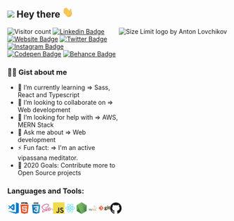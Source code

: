 ## <img src="https://user-images.githubusercontent.com/6918020/98543782-fa15ed80-22b8-11eb-8930-02afff68bb8a.gif" width="70" /> Hey there <img src="https://raw.githubusercontent.com/ABSphreak/ABSphreak/master/gifs/Hi.gif" width="25px" height="25"/>

<!--img src="https://user-images.githubusercontent.com/6918020/98540610-398e0b00-22b4-11eb-92f1-3ca54e58894c.png" align="right" width="250" height="370"-->

<img src="https://user-images.githubusercontent.com/6918020/98542288-ac988100-22b6-11eb-9982-84d423124a01.gif" align="right"
     alt="Size Limit logo by Anton Lovchikov" width="250" height="370">
         
![Visitor count](https://komarev.com/ghpvc/?username=enggsuraj)
[![Linkedin Badge](https://img.shields.io/badge/-LinkedIn-0e76a8?style=flat-square&logo=Linkedin&logoColor=white)](https://www.linkedin.com/in/suraj-g-65252993/)
[![Website Badge](https://img.shields.io/badge/Website-3b5998?style=flat-square&logo=google-chrome&logoColor=white)](https://link-blogtheorem.netlify.app/)
[![Twitter Badge](https://img.shields.io/badge/-Twitter-00acee?style=flat-square&logo=Twitter&logoColor=white)](https://twitter.com/blogtheorem)
[![Instagram Badge](https://img.shields.io/badge/-Instagram-e4405f?style=flat-square&logo=Instagram&logoColor=white)](https://instagram.com/blogtheorem/)
[![Codepen Badge](https://aleen42.github.io/badges/src/codepen.svg)](https://codepen.io/enggsuraj) 
[![Behance Badge](https://aleen42.github.io/badges/src/behance.svg)](https://www.behance.net/blogtheorem99)


### 👨‍💻 Gist about me 

- 🌱 I’m currently learning => Sass, React and Typescript
- 👯 I’m looking to collaborate on => Web development
- 🤔 I’m looking for help with => AWS, MERN Stack
- 💬 Ask me about => Web development
- ⚡ Fun fact: => I'm an active vipassana meditator.
- 🥅 2020 Goals: Contribute more to Open Source projects

### Languages and Tools:

<img align="left" alt="Visual Studio Code" width="26px" src="https://raw.githubusercontent.com/github/explore/80688e429a7d4ef2fca1e82350fe8e3517d3494d/topics/visual-studio-code/visual-studio-code.png" />
<img align="left" alt="HTML5" width="26px" src="https://raw.githubusercontent.com/github/explore/80688e429a7d4ef2fca1e82350fe8e3517d3494d/topics/html/html.png" />
<img align="left" alt="CSS3" width="26px" src="https://raw.githubusercontent.com/github/explore/80688e429a7d4ef2fca1e82350fe8e3517d3494d/topics/css/css.png" />
<img align="left" alt="Sass" width="26px" src="https://raw.githubusercontent.com/github/explore/80688e429a7d4ef2fca1e82350fe8e3517d3494d/topics/sass/sass.png" />
<img align="left" alt="JavaScript" width="26px" src="https://raw.githubusercontent.com/github/explore/80688e429a7d4ef2fca1e82350fe8e3517d3494d/topics/javascript/javascript.png" />
<img align="left" alt="React" width="26px" src="https://raw.githubusercontent.com/github/explore/80688e429a7d4ef2fca1e82350fe8e3517d3494d/topics/react/react.png" />
<img align="left" alt="Node.js" width="26px" src="https://raw.githubusercontent.com/github/explore/80688e429a7d4ef2fca1e82350fe8e3517d3494d/topics/nodejs/nodejs.png" />
<img align="left" alt="MySQL" width="26px" src="https://raw.githubusercontent.com/github/explore/80688e429a7d4ef2fca1e82350fe8e3517d3494d/topics/mysql/mysql.png" />
<img align="left" alt="Git" width="26px" src="https://raw.githubusercontent.com/github/explore/80688e429a7d4ef2fca1e82350fe8e3517d3494d/topics/git/git.png" />
<img align="left" alt="GitHub" width="26px" src="https://raw.githubusercontent.com/github/explore/78df643247d429f6cc873026c0622819ad797942/topics/github/github.png" />
